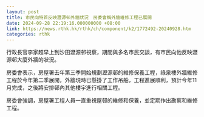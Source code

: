 ```yaml
---
layout: post
title: 市民向特首反映瀝源邨外牆狀況　房委會稱外牆維修工程已展開
date: 2024-09-28 22:19:16.000000000 +08:00
link: https://news.rthk.hk/rthk/ch/component/k2/1772492-20240928.htm
categories: rthk
---
```


行政長官李家超早上到沙田瀝源邨視察，期間與多名市民交談，有市民向他反映瀝源邨大廈外牆的狀況。

房委會表示，房屋署去年第三季開始規劃瀝源邨的維修保養工程，祿泉樓外牆維修工程於今年第二季展開，外牆現時已懸掛了工作吊船，工程進展順利，預計今年11月完成，之後將安排邨內其他樓宇進行相關工程。

房委會強調，房屋署工程人員一直重視屋邨的維修和保養，並定期作出勘察和維修工程。
